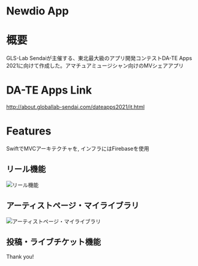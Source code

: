 Newdio App
=====================
# 概要

GLS-Lab Sendaiが主催する、東北最大級のアプリ開発コンテストDA-TE Apps 2021に向けて作成した。アマチュアミュージシャン向けのMVシェアアプリ

# DA-TE Apps Link

http://about.globallab-sendai.com/dateapps2021/it.html

# Features

SwiftでMVCアーキテクチャを, インフラにはFirebaseを使用
## リール機能
![リール機能](https://user-images.githubusercontent.com/74953312/117084628-a6c1bb00-ad82-11eb-92b5-19399e45c084.png)
## アーティストページ・マイライブラリ
![アーティストページ・マイライブラリ](https://user-images.githubusercontent.com/74953312/117084339-e936c800-ad81-11eb-8df7-de5bbf25a372.png)
## 投稿・ライブチケット機能


Thank you!
